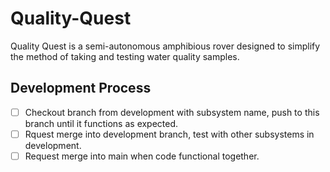 # Quality-Quest
Quality Quest is a semi-autonomous amphibious rover designed to simplify the method of taking and testing
water quality samples.

## Development Process
- [ ] Checkout branch from development with subsystem name, push to this branch until it functions as expected.
- [ ] Rquest merge into development branch, test with other subsystems in development.
- [ ] Request merge into main when code functional together.
